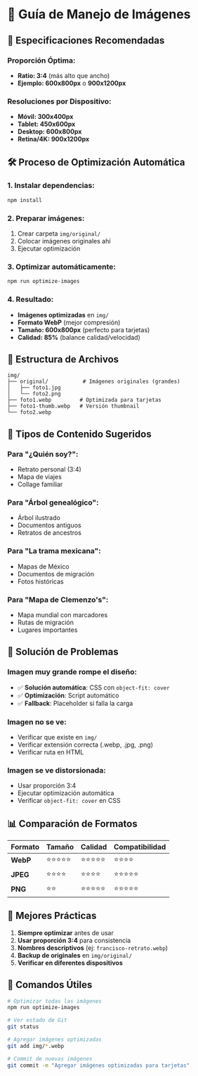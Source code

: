 # 📸 Guía de Manejo de Imágenes

## 🎯 Especificaciones Recomendadas

### **Proporción Óptima:**
- **Ratio: 3:4** (más alto que ancho)
- **Ejemplo: 600x800px** o **900x1200px**

### **Resoluciones por Dispositivo:**
- **Móvil: 300x400px**
- **Tablet: 450x600px** 
- **Desktop: 600x800px**
- **Retina/4K: 900x1200px**

## 🛠️ Proceso de Optimización Automática

### **1. Instalar dependencias:**
```bash
npm install
```

### **2. Preparar imágenes:**
1. Crear carpeta `img/original/`
2. Colocar imágenes originales ahí
3. Ejecutar optimización

### **3. Optimizar automáticamente:**
```bash
npm run optimize-images
```

### **4. Resultado:**
- **Imágenes optimizadas** en `img/`
- **Formato WebP** (mejor compresión)
- **Tamaño: 600x800px** (perfecto para tarjetas)
- **Calidad: 85%** (balance calidad/velocidad)

## 📁 Estructura de Archivos

```
img/
├── original/           # Imágenes originales (grandes)
│   ├── foto1.jpg
│   └── foto2.png
├── foto1.webp         # Optimizada para tarjetas
├── foto1-thumb.webp   # Versión thumbnail
└── foto2.webp
```

## 🎨 Tipos de Contenido Sugeridos

### **Para "¿Quién soy?":**
- Retrato personal (3:4)
- Mapa de viajes
- Collage familiar

### **Para "Árbol genealógico":**
- Árbol ilustrado
- Documentos antiguos
- Retratos de ancestros

### **Para "La trama mexicana":**
- Mapas de México
- Documentos de migración
- Fotos históricas

### **Para "Mapa de Clemenzo's":**
- Mapa mundial con marcadores
- Rutas de migración
- Lugares importantes

## 🔧 Solución de Problemas

### **Imagen muy grande rompe el diseño:**
- ✅ **Solución automática**: CSS con `object-fit: cover`
- ✅ **Optimización**: Script automático
- ✅ **Fallback**: Placeholder si falla la carga

### **Imagen no se ve:**
- Verificar que existe en `img/`
- Verificar extensión correcta (.webp, .jpg, .png)
- Verificar ruta en HTML

### **Imagen se ve distorsionada:**
- Usar proporción 3:4
- Ejecutar optimización automática
- Verificar `object-fit: cover` en CSS

## 📊 Comparación de Formatos

| Formato | Tamaño | Calidad | Compatibilidad |
|---------|--------|---------|----------------|
| **WebP** | ⭐⭐⭐⭐⭐ | ⭐⭐⭐⭐⭐ | ⭐⭐⭐⭐ |
| **JPEG** | ⭐⭐⭐⭐ | ⭐⭐⭐⭐ | ⭐⭐⭐⭐⭐ |
| **PNG** | ⭐⭐ | ⭐⭐⭐⭐⭐ | ⭐⭐⭐⭐⭐ |

## 🚀 Mejores Prácticas

1. **Siempre optimizar** antes de usar
2. **Usar proporción 3:4** para consistencia
3. **Nombres descriptivos** (ej: `francisco-retrato.webp`)
4. **Backup de originales** en `img/original/`
5. **Verificar en diferentes dispositivos**

## 📝 Comandos Útiles

```bash
# Optimizar todas las imágenes
npm run optimize-images

# Ver estado de Git
git status

# Agregar imágenes optimizadas
git add img/*.webp

# Commit de nuevas imágenes
git commit -m "Agregar imágenes optimizadas para tarjetas"
```
